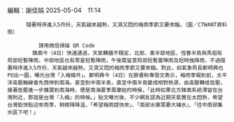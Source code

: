 編輯：謝佳娟 
        2025-05-04　11:14
      
          隨著時序進入5月份，天氣越來越熱，又濕又悶的梅雨季節又要來臨。（圖／CTWANT資料照）
        
              請用微信掃描 QR Code
            鋒面今（4日）快速通過，天氣轉趨不穩定，北部、東半部地區、恆春半島與馬祖有局部短暫陣雨，中部地區也有零星短暫陣雨，午後需留意局部短暫雷陣雨及短時強降雨，不過隨著時序進入5月份，天氣越來越熱，又濕又悶的梅雨季節又要來臨。對此，前氣象局長鄭明典也PO出一圖，曝光台灣「入梅條件」。鄭明典今（4日）在臉書粉專發文表示，梅雨季報到前，太平洋高壓軸線會先西伸到南海，甚至到中南半島，直至中南半島變成相對熱源，由高壓轉成低壓，接著低壓進一步擴展到南海時，便是南海夏季風肇始的時候，「此時如果北方鋒面系統滯留在台灣附近，那就是台灣『入梅』的時候。」貼文曝光後，不少網友認為近期天氣實在太悶熱，希望台灣能快點迎來雨季，稍微降降溫，「希望梅雨趕快來」、「南部水庫需要大補水」、「往中南部集水區下吧！」